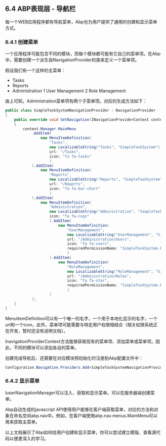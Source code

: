 ## 6.4 ABP表现层 - 导航栏

每一个WEB应用程序都有导航菜单，Abp也为用户提供了通用的创建和显示菜单方式。

### 6.4.1 创建菜单

一个应用程序可能包含不同的模块，而每个模块都可能有它自己的菜单项。在Abp中，需要创建一个派生自NavigationProvider的类来定义一个菜单项。

假设我们有一个这样的主菜单：

+ Tasks
+ Reports
+ Administration
    1 User Management
    2 Role Management

由上可知，Administration菜单项有两个子菜单项。对应的生成方法如下：

``` csharp
public class SimpleTaskSystemNavigationProvider : NavigationProvider
{
    public override void SetNavigation(INavigationProviderContext context)
    {
        context.Manager.MainMenu
            .AddItem(
                new MenuItemDefinition(
                    "Tasks",
                    new LocalizableString("Tasks", "SimpleTaskSystem"),
                    url: "/Tasks",
                    icon: "fa fa-tasks"
                    )
            ).AddItem(
                new MenuItemDefinition(
                    "Reports",
                    new LocalizableString("Reports", "SimpleTaskSystem"),
                    url: "/Reports",
                    icon: "fa fa-bar-chart"
                    )
            ).AddItem(
                new MenuItemDefinition(
                    "Administration",
                    new LocalizableString("Administration", "SimpleTaskSystem"),
                    icon: "fa fa-cogs"
                    ).AddItem(
                        new MenuItemDefinition(
                            "UserManagement",
                            new LocalizableString("UserManagement", "SimpleTaskSystem"),
                            url: "/Administration/Users",
                            icon: "fa fa-users",
                            requiredPermissionName: "SimpleTaskSystem.Permissions.UserManagement"
                            )
                    ).AddItem(
                        new MenuItemDefinition(
                            "RoleManagement",
                            new LocalizableString("RoleManagement", "SimpleTaskSystem"),
                            url: "/Administration/Roles",
                            icon: "fa fa-star",
                            requiredPermissionName: "SimpleTaskSystem.Permissions.RoleManagement"
                            )
                    )
            );
    }
}
```

MenuItemDefinition可以有一个唯一的名字，一个用于本地化显示的名字，一个url和一个icon，此外，菜单项可能需要与特定用户权限相结合（相关权限系统正在开发，暂时还没有说明文档）。

InavigationProviderContext方法能够获取现有的菜单项、添加菜单或菜单项。因此，不同的模块可以添加各自的菜单。

创建完成导航后，还需要在对应模块预初始化时注册到Abp配置文件中：

``` csharp
Configuration.Navigation.Providers.Add<SimpleTaskSystemNavigationProvider>(); 
```

### 6.4.2 显示菜单

IuserNavigationManager可以注入、获取和显示菜单。可以在服务器端创建菜单。

Abp自动生成的javascript API使得用户能够在客户端获取菜单，对应的方法和对象在命名空间abp.nav中。例如，在客户端使用abp.nav.menus.MainMenu可以用来获取主菜单。

以上文档展示了Abp如何给用户创建和显示菜单，你可以尝试建立模版、查看源代码以便更深入的学习。
